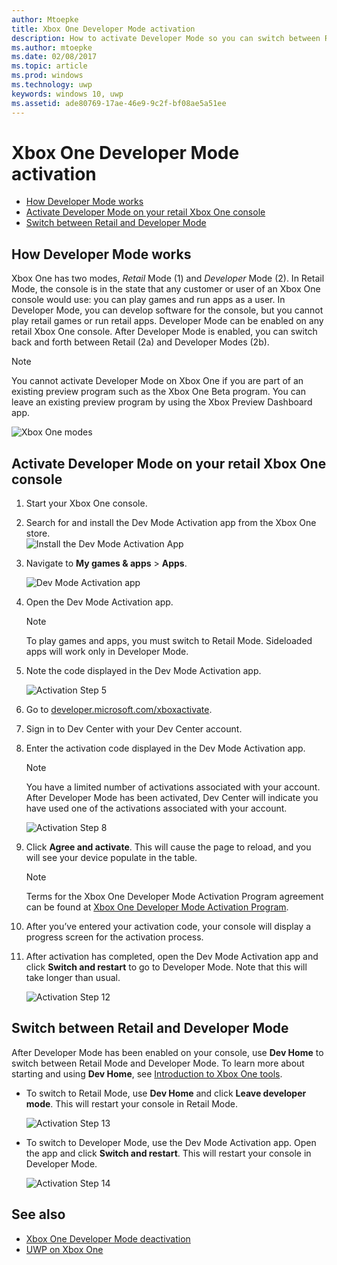 ---author: Mtoepke
title: Xbox One Developer Mode activation
description: How to activate Developer Mode so you can switch between Retail Mode and Developer Mode.
ms.author: mtoepke
ms.date: 02/08/2017
ms.topic: article
ms.prod: windows
ms.technology: uwp
keywords: windows 10, uwp
ms.assetid: ade80769-17ae-46e9-9c2f-bf08ae5a51ee
---# Xbox One Developer Mode activation* [How Developer Mode works](#how-developer-mode-works)* [Activate Developer Mode on your retail Xbox One console](#activate-developer-mode-on-your-retail-xbox-one-console)  * [Switch between Retail and Developer Mode](#switch-between-retail-and-developer-mode)## How Developer Mode worksXbox One has two modes, *Retail* Mode (1) and *Developer* Mode (2). In Retail Mode, the console is in the state that any customer or user of an Xbox One console would use: you can play games and run apps as a user. In Developer Mode, you can develop software for the console, but you cannot play retail games or run retail apps.Developer Mode can be enabled on any retail Xbox One console. After Developer Mode is enabled, you can switch back and forth between Retail (2a) and Developer Modes (2b).> [!NOTE]> You cannot activate Developer Mode on Xbox One if you are part of an existing preview program such as the Xbox One Beta program. You can leave an existing preview program by using the Xbox Preview Dashboard app. ![Xbox One modes](images/dev-mode-flow.png)## Activate Developer Mode on your retail Xbox One console1.	Start your Xbox One console.2.	Search for and install the Dev Mode Activation app from the Xbox One store.      ![Install the Dev Mode Activation App](images/activation-store-search.png)3.	Navigate to **My games & apps** > **Apps**.    ![Dev Mode Activation app](images/activation-step-3.png)4. Open the Dev Mode Activation app.            > [!NOTE]    > To play games and apps, you must switch to Retail Mode. Sideloaded apps will work only in Developer Mode.5.	Note the code displayed in the Dev Mode Activation app.      ![Activation Step 5](images/activation-step-5.png)      6.	Go to [developer.microsoft.com/xboxactivate](https://developer.microsoft.com/xboxactivate).7.	Sign in to Dev Center with your Dev Center account.  8.	Enter the activation code displayed in the Dev Mode Activation app.          > [!NOTE]    > You have a limited number of activations associated with your account. After Developer Mode has been activated, Dev Center will indicate you have used one of the activations associated with your account.         ![Activation Step 8](images/activation-step-8.png)        9.	Click **Agree and activate**. This will cause the page to reload, and you will see your device populate in the table.        > [!NOTE]    > Terms for the Xbox One Developer Mode Activation Program agreement can be found at [Xbox One Developer Mode Activation Program](http://go.microsoft.com/fwlink/p/?LinkId=760399).10.	After you’ve entered your activation code, your console will display a progress screen for the activation process.      11.	After activation has completed, open the Dev Mode Activation app and click **Switch and restart** to go to Developer Mode. Note that this will take longer than usual.      ![Activation Step 12](images/activation-step-12.png)           ## Switch between Retail and Developer ModeAfter Developer Mode has been enabled on your console, use **Dev Home** to switch between Retail Mode and Developer Mode. To learn more about starting and using **Dev Home**, see [Introduction to Xbox One tools](introduction-to-xbox-tools.md).* To switch to Retail Mode, use **Dev Home** and click **Leave developer mode**. This will restart your console in Retail Mode.      ![Activation Step 13](images/activation-step-13.png)    * To switch to Developer Mode, use the Dev Mode Activation app. Open the app and click **Switch and restart**. This will restart your console in Developer Mode.    ![Activation Step 14](images/activation-step-12.png)  ## See also- [Xbox One Developer Mode deactivation](devkit-deactivation.md)- [UWP on Xbox One](index.md)